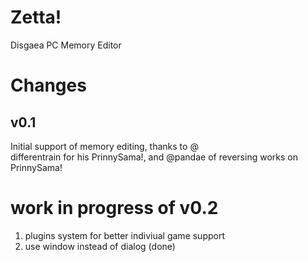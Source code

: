 # Zetta!
Disgaea PC Memory Editor

Changes
=======
v0.1
----
Initial support of memory editing, thanks to @  
differentrain for his PrinnySama!, and @pandae of reversing works on PrinnySama!

work in progress of v0.2
========================
1. plugins system for better indiviual game support
2. use window instead of dialog (done)

